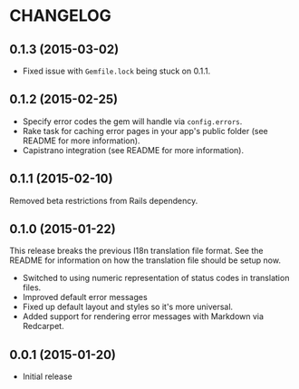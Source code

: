 # CHANGELOG

## 0.1.3 (2015-03-02)

* Fixed issue with `Gemfile.lock` being stuck on 0.1.1.

## 0.1.2 (2015-02-25)

* Specify error codes the gem will handle via `config.errors`.
* Rake task for caching error pages in your app's public folder (see README for more information).
* Capistrano integration (see README for more information).

## 0.1.1 (2015-02-10)

Removed beta restrictions from Rails dependency.

## 0.1.0 (2015-01-22)

This release breaks the previous I18n translation file format. See the README for information on how the translation file should be setup now.

* Switched to using numeric representation of status codes in translation files.
* Improved default error messages
* Fixed up default layout and styles so it's more universal.
* Added support for rendering error messages with Markdown via Redcarpet.

## 0.0.1 (2015-01-20)

* Initial release
